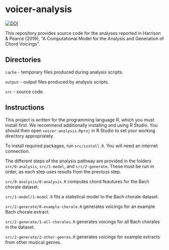 # voicer-analysis

[![DOI](https://zenodo.org/badge/DOI/10.5281/zenodo.2613563.svg)](https://doi.org/10.5281/zenodo.2613563)

This repository provides source code for the analyses reported 
in Harrison & Pearce (2019), 
"A Computational Model for the Analysis and Generation of Chord Voicings".

## Directories

`cache` - temporary files produced during analysis scripts.

`output` - output files produced by analysis scripts.

`src` - source code.

## Instructions

This project is written for the programming language R,
which you must install first. 
We recommend additionally installing and using R Studio.
You should then open `voicer-analysis.Rproj` in R Studio
to set your working directory appropriately.

To install required packages, run `src/install.R`.
You will need an internet connection.

The different steps of the analysis pathway are provided in
the folders `src/0-analysis`, `src/1-model`, and `src/2-generate`.
These must be run in order, as each step uses results from the previous step.

`src/0-analysis/0-analysis.R` 
computes chord feautures for the Bach chorale dataset.

`src/1-model/1-model.R` 
fits a statistical model to the Bach chorale dataset.

`src/2-generate/0-example-chorale.R` 
generates voicings for an example Bach chorale extract.

`src/2-generate/1-all-chorales.R` 
generates voicings for all Bach chorales in the dataset.

`src/2-generate/2-other-genres.R` 
generates voicings for example extracts from other musical genres.
